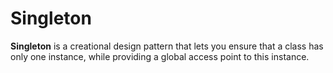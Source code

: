Singleton
===================

**Singleton** is a creational design pattern that lets you ensure that a class has only one instance, while providing a
global access point to this instance.